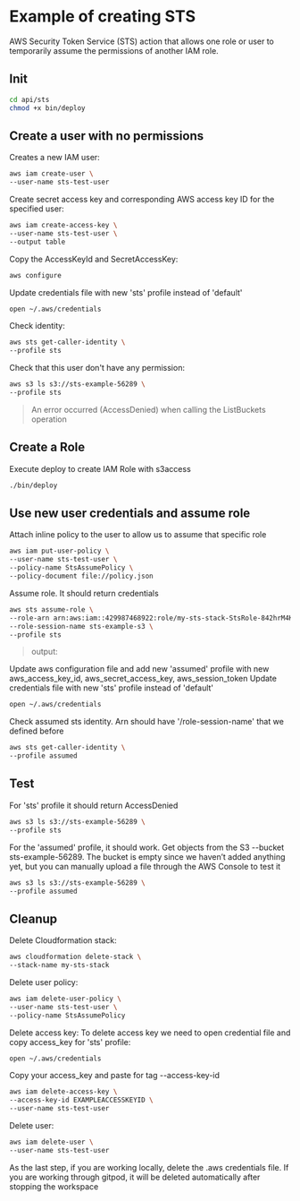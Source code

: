 # Example of creating STS
AWS Security Token Service (STS) action that allows one role or user to temporarily assume the permissions of another IAM role.

## Init
```sh
cd api/sts
chmod +x bin/deploy
```

## Create a user with no permissions

Creates a new IAM user:
```sh
aws iam create-user \
--user-name sts-test-user
```

Create secret access key and corresponding AWS access key ID for the specified user:
```sh
aws iam create-access-key \
--user-name sts-test-user \
--output table
```

Copy the AccessKeyId and SecretAccessKey:
```sh
aws configure
```

Update credentials file with new 'sts' profile instead of 'default'
```sh
open ~/.aws/credentials
```

Check identity:
```sh
aws sts get-caller-identity \
--profile sts
```

Check that this user don't have any permission:
```sh
aws s3 ls s3://sts-example-56289 \
--profile sts
```
> An error occurred (AccessDenied) when calling the ListBuckets operation

## Create a Role

Execute deploy to create IAM Role with s3access
```sh
./bin/deploy
```

## Use new user credentials and assume role

Attach inline policy to the user to allow us to assume that specific role
```sh
aws iam put-user-policy \
--user-name sts-test-user \
--policy-name StsAssumePolicy \
--policy-document file://policy.json
```

Assume role. It should return credentials
```sh
aws sts assume-role \
--role-arn arn:aws:iam::429987468922:role/my-sts-stack-StsRole-842hrM4KLMAT \
--role-session-name sts-example-s3 \
--profile sts
```
> output:
<!-- {
    "Credentials": {
        "AccessKeyId": "EXAMPLEACCESSKEYID",
        "SecretAccessKey": "EXAMPLESECRETACCESSKEY",
        "SessionToken": "EXAMPLESESSIONTOKEN",
        "Expiration": "2024-08-25T02:59:01+00:00"
    },
    "AssumedRoleUser": {
        "AssumedRoleId": "ASSUMEDROLEIDEXAMPLE",
        "Arn": "ARNIAMROLE"
    }
} -->

Update aws configuration file and add new 'assumed' profile with new aws_access_key_id, aws_secret_access_key, aws_session_token
Update credentials file with new 'sts' profile instead of 'default'
```sh
open ~/.aws/credentials
```
<!-- 
[assumed]
aws_access_key_id = EXAMPLEACCESSKEYID
aws_secret_access_key = EXAMPLESECRETACCESSKEY/bu0iXfSFePzLy
aws_session_token = EXAMPLESESSIONTOKEN
-->

Check assumed sts identity. Arn should have '/role-session-name' that we defined before
```sh
aws sts get-caller-identity \
--profile assumed
```

## Test
For 'sts' profile it should return AccessDenied
```sh
aws s3 ls s3://sts-example-56289 \
--profile sts
```

For the 'assumed' profile, it should work. 
Get objects from the S3 --bucket sts-example-56289. The bucket is empty since we haven’t added anything yet, but you can manually upload a file through the AWS Console to test it
```sh
aws s3 ls s3://sts-example-56289 \
--profile assumed
```

## Cleanup
Delete Cloudformation stack:
```sh
aws cloudformation delete-stack \
--stack-name my-sts-stack
```

Delete user policy:
```sh
aws iam delete-user-policy \
--user-name sts-test-user \
--policy-name StsAssumePolicy
```

Delete access key:
To delete access key we need to open credential file and copy access_key for 'sts' profile:
```sh
open ~/.aws/credentials

```
Copy your access_key and paste for tag --access-key-id
```sh
aws iam delete-access-key \
--access-key-id EXAMPLEACCESSKEYID \
--user-name sts-test-user
```

Delete user:
```sh
aws iam delete-user \
--user-name sts-test-user
```

As the last step, if you are working locally, delete the .aws credentials file. If you are working through gitpod, it will be deleted automatically after stopping the workspace